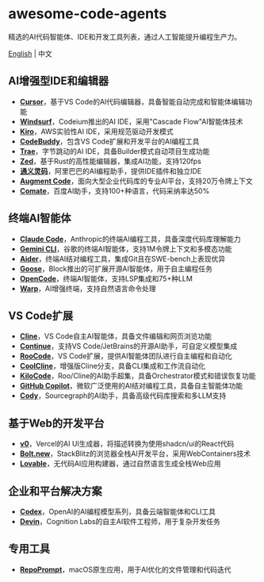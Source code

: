 # awesome-code-agents

精选的AI代码智能体、IDE和开发工具列表，通过人工智能提升编程生产力。

[English](README.md) | 中文

## AI增强型IDE和编辑器

- **[Cursor](https://cursor.com/)**，基于VS Code的AI代码编辑器，具备智能自动完成和智能体编辑功能
- **[Windsurf](https://windsurf.com/)**，Codeium推出的AI IDE，采用"Cascade Flow"AI智能体技术
- **[Kiro](https://kiro.dev/)**，AWS实验性AI IDE，采用规范驱动开发模式
- **[CodeBuddy](https://www.codebuddy.com/)**，包含VS Code扩展和开发平台的AI编程工具
- **[Trae](https://www.trae.ai/)**，字节跳动的AI IDE，具备Builder模式自动项目生成功能
- **[Zed](https://zed.dev/)**，基于Rust的高性能编辑器，集成AI功能，支持120fps
- **[通义灵码](https://lingma.aliyun.com/)**，阿里巴巴的AI编程助手，提供IDE插件和独立IDE
- **[Augment Code](https://www.augmentcode.com/)**，面向大型企业代码库的专业AI平台，支持20万令牌上下文
- **[Comate](https://comate.baidu.com/en)**，百度AI助手，支持100+种语言，代码采纳率达50%

## 终端AI智能体

- **[Claude Code](https://www.anthropic.com/claude-code)**，Anthropic的终端AI编程工具，具备深度代码库理解能力
- **[Gemini CLI](https://github.com/google-gemini/gemini-cli)**，谷歌的终端AI智能体，支持1M令牌上下文和多模态功能
- **[Aider](https://aider.chat/)**，终端AI结对编程工具，集成Git且在SWE-bench上表现优异
- **[Goose](https://block.github.io/goose/)**，Block推出的可扩展开源AI智能体，用于自主编程任务
- **[OpenCode](https://opencode.ai/)**，终端AI智能体，支持LSP集成和75+种LLM
- **[Warp](https://www.warp.dev/)**，AI增强终端，支持自然语言命令处理

## VS Code扩展

- **[Cline](https://cline.bot/)**，VS Code自主AI智能体，具备文件编辑和网页浏览功能
- **[Continue](https://www.continue.dev/)**，支持VS Code/JetBrains的开源AI助手，可自定义模型集成
- **[RooCode](https://roocode.com/)**，VS Code扩展，提供AI智能体团队进行自主编程和自动化
- **[CoolCline](https://github.com/coolcline/coolcline)**，增强版Cline分支，具备CLI集成和工作流自动化
- **[KiloCode](https://kilocode.ai/)**，Roo/Cline的AI助手超集，具备Orchestrator模式和错误恢复功能
- **[GitHub Copilot](https://github.com/features/copilot)**，微软广泛使用的AI结对编程工具，具备自主智能体功能
- **[Cody](https://sourcegraph.com/cody)**，Sourcegraph的AI助手，具备高级代码库搜索和多LLM支持

## 基于Web的开发平台

- **[v0](https://v0.dev/)**，Vercel的AI UI生成器，将描述转换为使用shadcn/ui的React代码
- **[Bolt.new](https://bolt.new/)**，StackBlitz的浏览器全栈AI开发平台，采用WebContainers技术
- **[Lovable](https://lovable.dev/)**，无代码AI应用构建器，通过自然语言生成全栈Web应用

## 企业和平台解决方案

- **[Codex](https://openai.com/codex/)**，OpenAI的AI编程模型系列，具备云端智能体和CLI工具
- **[Devin](https://cognition.ai/)**，Cognition Labs的自主AI软件工程师，用于复杂开发任务

## 专用工具

- **[RepoPrompt](https://repoprompt.com/)**，macOS原生应用，用于AI优化的文件管理和代码迭代
